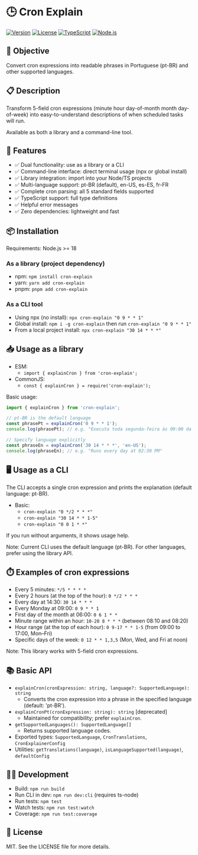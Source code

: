 # 🕒 Cron Explain

[![Version](https://img.shields.io/badge/version-1.0.0-blue.svg)](https://github.com/username/cron-explain)
[![License](https://img.shields.io/badge/license-MIT-green.svg)](LICENSE)
[![TypeScript](https://img.shields.io/badge/TypeScript-5.5.3-blue.svg)](https://www.typescriptlang.org/)
[![Node.js](https://img.shields.io/badge/Node.js-%3E%3D18.x-green.svg)](https://nodejs.org/)

## 🎯 Objective

Convert cron expressions into readable phrases in Portuguese (pt-BR) and other supported languages.

## 📋 Description

Transform 5-field cron expressions (minute hour day-of-month month day-of-week) into easy-to-understand descriptions of when scheduled tasks will run.

Available as both a library and a command-line tool.

## 🚀 Features

- ✅ Dual functionality: use as a library or a CLI
- ✅ Command-line interface: direct terminal usage (npx or global install)
- ✅ Library integration: import into your Node/TS projects
- ✅ Multi-language support: pt-BR (default), en-US, es-ES, fr-FR
- ✅ Complete cron parsing: all 5 standard fields supported
- ✅ TypeScript support: full type definitions
- ✅ Helpful error messages
- ✅ Zero dependencies: lightweight and fast

## 📦 Installation

Requirements: Node.js >= 18

### As a library (project dependency)
- npm: `npm install cron-explain`
- yarn: `yarn add cron-explain`
- pnpm: `pnpm add cron-explain`

### As a CLI tool
- Using npx (no install): `npx cron-explain "0 9 * * 1"`
- Global install: `npm i -g cron-explain` then run `cron-explain "0 9 * * 1"`
- From a local project install: `npx cron-explain "30 14 * * *"`

## 📥 Usage as a library

- ESM:
  - `import { explainCron } from 'cron-explain';`
- CommonJS:
  - `const { explainCron } = require('cron-explain');`

Basic usage:

```ts
import { explainCron } from 'cron-explain';

// pt-BR is the default language
const phrasePt = explainCron('0 9 * * 1');
console.log(phrasePt); // e.g. "Executa toda segunda-feira às 09:00 da manhã"

// Specify language explicitly
const phraseEn = explainCron('30 14 * * *', 'en-US');
console.log(phraseEn); // e.g. "Runs every day at 02:30 PM"
```

## 🖥️ Usage as a CLI

The CLI accepts a single cron expression and prints the explanation (default language: pt-BR).

- Basic:
  - `cron-explain "0 */2 * * *"`
  - `cron-explain "30 14 * * 1-5"`
  - `cron-explain "0 0 1 * *"`

If you run without arguments, it shows usage help.

Note: Current CLI uses the default language (pt-BR). For other languages, prefer using the library API.

## ⏱️ Examples of cron expressions
- Every 5 minutes: `*/5 * * * *`
- Every 2 hours (at the top of the hour): `0 */2 * * *`
- Every day at 14:30: `30 14 * * *`
- Every Monday at 09:00: `0 9 * * 1`
- First day of the month at 06:00: `0 6 1 * *`
- Minute range within an hour: `10-20 8 * * *` (between 08:10 and 08:20)
- Hour range (at the top of each hour): `0 9-17 * * 1-5` (from 09:00 to 17:00, Mon–Fri)
- Specific days of the week: `0 12 * * 1,3,5` (Mon, Wed, and Fri at noon)

Note: This library works with 5-field cron expressions.

## 📚 Basic API
- `explainCron(cronExpression: string, language?: SupportedLanguage): string`
  - Converts the cron expression into a phrase in the specified language (default: 'pt-BR').
- `explainCronPt(cronExpression: string): string` [deprecated]
  - Maintained for compatibility; prefer `explainCron`.
- `getSupportedLanguages(): SupportedLanguage[]`
  - Returns supported language codes.
- Exported types: `SupportedLanguage`, `CronTranslations`, `CronExplainerConfig`
- Utilities: `getTranslations(language)`, `isLanguageSupported(language)`, `defaultConfig`

## 🧑‍💻 Development
- Build: `npm run build`
- Run CLI in dev: `npm run dev:cli` (requires ts-node)
- Run tests: `npm test`
- Watch tests: `npm run test:watch`
- Coverage: `npm run test:coverage`

## 📄 License
MIT. See the LICENSE file for more details.


